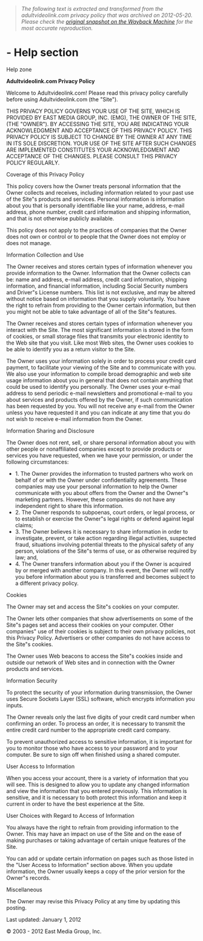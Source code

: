 > *The following text is extracted and transformed from the adultvideolink.com privacy policy that was archived on 2012-05-20. Please check the [original snapshot on the Wayback Machine](https://web.archive.org/web/20120520051433id_/http%3A//www.adultvideolink.com/avlstore/customer/help.php%3Fcid%3D%26section%3Dbusiness) for the most accurate reproduction.*

# - Help section

Help zone

**Adultvideolink.com Privacy Policy**

Welcome to Adultvideolink.com! Please read this privacy policy carefully before using Adultvideolink.com (the "Site"). 

THIS PRIVACY POLICY GOVERNS YOUR USE OF THE SITE, WHICH IS PROVIDED BY EAST MEDIA GROUP, INC. (EMG), THE OWNER OF THE SITE, (THE "OWNER"). BY ACCESSING THE SITE, YOU ARE INDICATING YOUR ACKNOWLEDGMENT AND ACCEPTANCE OF THIS PRIVACY POLICY. THIS PRIVACY POLICY IS SUBJECT TO CHANGE BY THE OWNER AT ANY TIME IN ITS SOLE DISCRETION. YOUR USE OF THE SITE AFTER SUCH CHANGES ARE IMPLEMENTED CONSTITUTES YOUR ACKNOWLEDGMENT AND ACCEPTANCE OF THE CHANGES. PLEASE CONSULT THIS PRIVACY POLICY REGULARLY. 

Coverage of this Privacy Policy 

This policy covers how the Owner treats personal information that the Owner collects and receives, including information related to your past use of the Site"s products and services. Personal information is information about you that is personally identifiable like your name, address, e-mail address, phone number, credit card information and shipping information, and that is not otherwise publicly available. 

This policy does not apply to the practices of companies that the Owner does not own or control or to people that the Owner does not employ or does not manage. 

Information Collection and Use 

The Owner receives and stores certain types of information whenever you provide information to the Owner. Information that the Owner collects can be: name and address, e-mail address, credit card information, shipping information, and financial information, including Social Security numbers and Driver"s License numbers. This list is not exclusive, and may be altered without notice based on information that you supply voluntarily. You have the right to refrain from providing to the Owner certain information, but then you might not be able to take advantage of all of the Site"s features. 

The Owner receives and stores certain types of information whenever you interact with the Site. The most significant information is stored in the form of cookies, or small storage files that transmits your electronic identity to the Web site that you visit. Like most Web sites, the Owner uses cookies to be able to identify you as a return visitor to the Site. 

The Owner uses your information solely in order to process your credit card payment, to facilitate your viewing of the Site and to communicate with you. We also use your information to compile broad demographic and web site usage information about you in general that does not contain anything that could be used to identify you personally. The Owner uses your e-mail address to send periodic e-mail newsletters and promotional e-mail to you about services and products offered by the Owner, if such communication has been requested by you. You will not receive any e-mail from the Owner unless you have requested it and you can indicate at any time that you do not wish to receive e-mail information from the Owner. 

Information Sharing and Disclosure 

The Owner does not rent, sell, or share personal information about you with other people or nonaffiliated companies except to provide products or services you have requested, when we have your permission, or under the following circumstances: 

  * 1\. The Owner provides the information to trusted partners who work on behalf of or with the Owner under confidentiality agreements. These companies may use your personal information to help the Owner communicate with you about offers from the Owner and the Owner"s marketing partners. However, these companies do not have any independent right to share this information. 
  * 2\. The Owner responds to subpoenas, court orders, or legal process, or to establish or exercise the Owner"s legal rights or defend against legal claims; 
  * 3\. The Owner believes it is necessary to share information in order to investigate, prevent, or take action regarding illegal activities, suspected fraud, situations involving potential threats to the physical safety of any person, violations of the Site"s terms of use, or as otherwise required by law; and, 
  * 4\. The Owner transfers information about you if the Owner is acquired by or merged with another company. In this event, the Owner will notify you before information about you is transferred and becomes subject to a different privacy policy. 



Cookies 

The Owner may set and access the Site"s cookies on your computer. 

The Owner lets other companies that show advertisements on some of the Site"s pages set and access their cookies on your computer. Other companies" use of their cookies is subject to their own privacy policies, not this Privacy Policy. Advertisers or other companies do not have access to the Site"s cookies. 

The Owner uses Web beacons to access the Site"s cookies inside and outside our network of Web sites and in connection with the Owner products and services. 

Information Security 

To protect the security of your information during transmission, the Owner uses Secure Sockets Layer (SSL) software, which encrypts information you inputs. 

The Owner reveals only the last five digits of your credit card number when confirming an order. To process an order, it is necessary to transmit the entire credit card number to the appropriate credit card company. 

To prevent unauthorized access to sensitive information, it is important for you to monitor those who have access to your password and to your computer. Be sure to sign off when finished using a shared computer. 

User Access to Information 

When you access your account, there is a variety of information that you will see. This is designed to allow you to update any changed information and view the information that you entered previously. This information is sensitive, and it is necessary to both protect this information and keep it current in order to have the best experience at the Site. 

User Choices with Regard to Access of Information 

You always have the right to refrain from providing information to the Owner. This may have an impact on use of the Site and on the ease of making purchases or taking advantage of certain unique features of the Site. 

You can add or update certain information on pages such as those listed in the "User Access to Information" section above. When you update information, the Owner usually keeps a copy of the prior version for the Owner"s records. 

Miscellaneous 

The Owner may revise this Privacy Policy at any time by updating this posting. 

Last updated: January 1, 2012 

© 2003 - 2012 East Media Group, Inc. 

 
